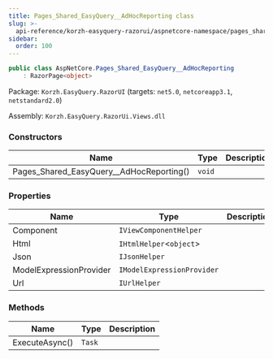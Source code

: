 ```yaml
---
title: Pages_Shared_EasyQuery__AdHocReporting class
slug: >-
  api-reference/korzh-easyquery-razorui/aspnetcore-namespace/pages_shared_easyquery__adhocreporting-class
sidebar:
  order: 100
---
```


```csharp
public class AspNetCore.Pages_Shared_EasyQuery__AdHocReporting
    : RazorPage<object>

```
Package: `Korzh.EasyQuery.RazorUI` (targets: `net5.0`, `netcoreapp3.1`, `netstandard2.0`)

Assembly: `Korzh.EasyQuery.RazorUi.Views.dll`

### Constructors

| Name | Type | Description | 
| --- | --- | --- | 
| Pages_Shared_EasyQuery__AdHocReporting() | `void` |  | 


### Properties

| Name | Type | Description | 
| --- | --- | --- | 
| Component | `IViewComponentHelper` |  | 
| Html | `IHtmlHelper`&lt;`object`&gt; |  | 
| Json | `IJsonHelper` |  | 
| ModelExpressionProvider | `IModelExpressionProvider` |  | 
| Url | `IUrlHelper` |  | 


### Methods

| Name | Type | Description | 
| --- | --- | --- | 
| ExecuteAsync() | `Task` |  |
